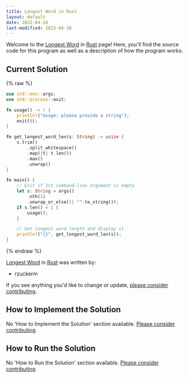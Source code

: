 ```yaml
---
title: Longest Word in Rust
layout: default
date: 2022-04-28
last-modified: 2023-04-18
---
```


Welcome to the [Longest Word](https://sampleprograms.io/projects/longest-word) in [Rust](https://sampleprograms.io/languages/rust) page! Here, you'll find the source code for this program as well as a description of how the program works.

## Current Solution

{% raw %}

```rust
use std::env::args;
use std::process::exit;

fn usage() -> ! {
    println!("Usage: please provide a string");
    exit(0);
}

fn get_longest_word_len(s: String) -> usize {
    s.trim()
        .split_whitespace()
        .map(|t| t.len())
        .max()
        .unwrap()
}

fn main() {
    // Exit if 1st command-line argument is empty
    let s: String = args()
        .nth(1)
        .unwrap_or_else(|| "".to_string());
    if s.len() < 1 {
        usage();
    }

    // Get longest word length and display it
    println!("{}", get_longest_word_len(s));
}
```

{% endraw %}

[Longest Word](https://sampleprograms.io/projects/longest-word) in [Rust](https://sampleprograms.io/languages/rust) was written by:

- rzuckerm

If you see anything you'd like to change or update, [please consider contributing](https://github.com/TheRenegadeCoder/sample-programs).

## How to Implement the Solution

No 'How to Implement the Solution' section available. [Please consider contributing](https://github.com/TheRenegadeCoder/sample-programs-website).

## How to Run the Solution

No 'How to Run the Solution' section available. [Please consider contributing](https://github.com/TheRenegadeCoder/sample-programs-website).